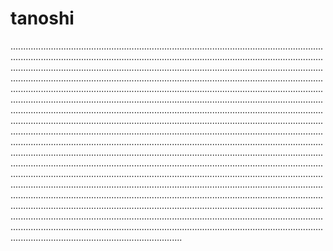 # tanoshi
............................................................................................................................................................................................................................................................................................................................................................................................................................................................................................................................................................................................................................................................................................................................................................................................................................................................................................................................................................................................................................................................................................................................................................................................................................................................................................................................................................................................................................................................................................................................................................................................................................................................................................................................................................................................................................................................................................................................................................................................................................................................................................................................................................................................................................................................................................................................................................................................